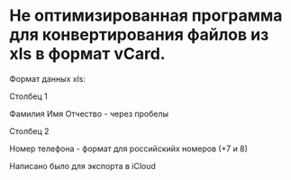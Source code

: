 # Не оптимизированная программа для конвертирования файлов из xls в формат vCard.

Формат данных xls:

Столбец 1

Фамилия Имя Отчество - через пробелы

Столбец 2

Номер телефона  - формат для российскийх номеров (+7 и 8)

Написано было для экспорта в iCloud
